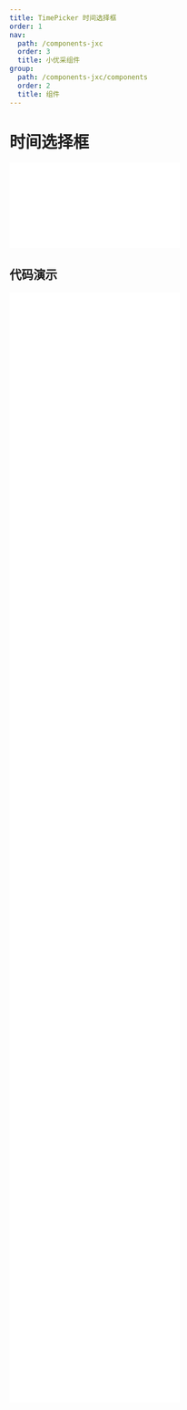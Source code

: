 ```yaml
---
title: TimePicker 时间选择框
order: 1
nav:
  path: /components-jxc
  order: 3
  title: 小优采组件
group:
  path: /components-jxc/components
  order: 2
  title: 组件
---
```


# 时间选择框

<div>
<embed src="@docs-common/time-picker/index.md"></embed>
</div>
        
## 代码演示

<Row gutter=8>

  <Col span=12>
    
  <div class="code-box"><embed src="@abiz-rc-jxc/time-picker/demo/basic-time-picker-jxc.md"></embed></div>
          
  <div class="code-box"><embed src="@abiz-rc-jxc/time-picker/demo/size-time-picker-jxc.md"></embed></div>
          
  <div class="code-box"><embed src="@abiz-rc-jxc/time-picker/demo/hide-column-time-picker-jxc.md"></embed></div>
          
  <div class="code-box"><embed src="@abiz-rc-jxc/time-picker/demo/addon-time-picker-jxc.md"></embed></div>
          
  <div class="code-box"><embed src="@abiz-rc-jxc/time-picker/demo/colored-popup-time-picker-jxc.md"></embed></div>
          
  <div class="code-box"><embed src="@abiz-rc-jxc/time-picker/demo/bordered-time-picker-jxc.md"></embed></div>
          
  </Col>
          
  <Col span=12>
    
  <div class="code-box"><embed src="@abiz-rc-jxc/time-picker/demo/value-time-picker-jxc.md"></embed></div>
          
  <div class="code-box"><embed src="@abiz-rc-jxc/time-picker/demo/disabled-time-picker-jxc.md"></embed></div>
          
  <div class="code-box"><embed src="@abiz-rc-jxc/time-picker/demo/interval-options-time-picker-jxc.md"></embed></div>
          
  <div class="code-box"><embed src="@abiz-rc-jxc/time-picker/demo/12hours-time-picker-jxc.md"></embed></div>
          
  <div class="code-box"><embed src="@abiz-rc-jxc/time-picker/demo/range-picker-time-picker-jxc.md"></embed></div>
          
  <div class="code-box"><embed src="@abiz-rc-jxc/time-picker/demo/suffix-time-picker-jxc.md"></embed></div>
          
  </Col>
          
</Row>
        
<div><embed src="@docs-common/time-picker/index-api.md"></embed><div>
